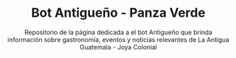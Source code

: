 <a name="readme-top"></a>
<div align="center">
  <p align="center">
    <h1>Bot Antigueño - Panza Verde</h1>
  <p>
    Repositorio de la página dedicada a el bot Antigueño que brinda información sobre gastronomía, eventos y noticias relevantes de La Antigua Guatemala - Joya Colonial
  </p>
  </p>
</div>